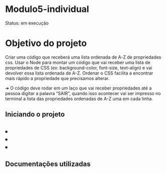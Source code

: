 # Modulo5-individual
 Status: em execução 
 # Objetivo do projeto
Criar uma código que receberá uma lista ordenada de A-Z de propriedades css.
    Usar o Node para montar um código que vai receber uma lista de 
propriedades de CSS (ex: background-color, font-size, text-align) e vai devolver 
essa lista ordenada de A-Z. Ordenar o CSS facilita a encontrar mais rápido a 
propriedade que precisamos alterar.

➔ O código deve rodar em um laço que vai receber propriedades até a 
pessoa digitar a palavra “SAIR”, quando isso acontecer vai ser impresso 
no terminal a lista das propriedades ordenadas de A-Z uma em cada linha.<h2>Iniciando o projeto <h2>

<Li>
<Li>
<Li>

<h4>Documentações utilizadas <h4>
